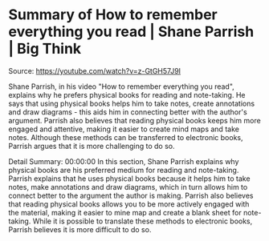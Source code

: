 # Summary of How to remember everything you read | Shane Parrish | Big Think

Source: https://youtube.com/watch?v=z-GtGH57J9I

Shane Parrish, in his video "How to remember everything you read", explains why he prefers physical books for reading and note-taking. He says that using physical books helps him to take notes, create annotations and draw diagrams - this aids him in connecting better with the author's argument. Parrish also believes that reading physical books keeps him more engaged and attentive, making it easier to create mind maps and take notes. Although these methods can be transferred to electronic books, Parrish argues that it is more challenging to do so.

Detail Summary: 
00:00:00
In this section, Shane Parrish explains why physical books are his preferred medium for reading and note-taking. Parrish explains that he uses physical books because it helps him to take notes, make annotations and draw diagrams, which in turn allows him to connect better to the argument the author is making. Parrish also believes that reading physical books allows you to be more actively engaged with the material, making it easier to mine map and create a blank sheet for note-taking. While it is possible to translate these methods to electronic books, Parrish believes it is more difficult to do so.

